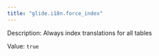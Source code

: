 ```yaml
---
title: "glide.i18n.force_index"
---
```


Description: Always index translations for all tables

Value: `true`